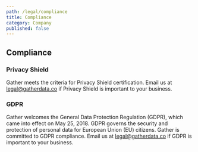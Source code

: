 ```yaml
---
path: /legal/compliance
title: Compliance
category: Company
published: false
---
```

## Compliance

### Privacy Shield
Gather meets the criteria for Privacy Shield certification. Email us at legal@gatherdata.co if Privacy Shield is important to your business.

### GDPR
Gather welcomes the General Data Protection Regulation (GDPR), which came into effect on May 25, 2018. GDPR governs the security and protection of personal data for European Union (EU) citizens. Gather is committed to GDPR compliance. Email us at legal@gatherdata.co if GDPR is important to your business. 
